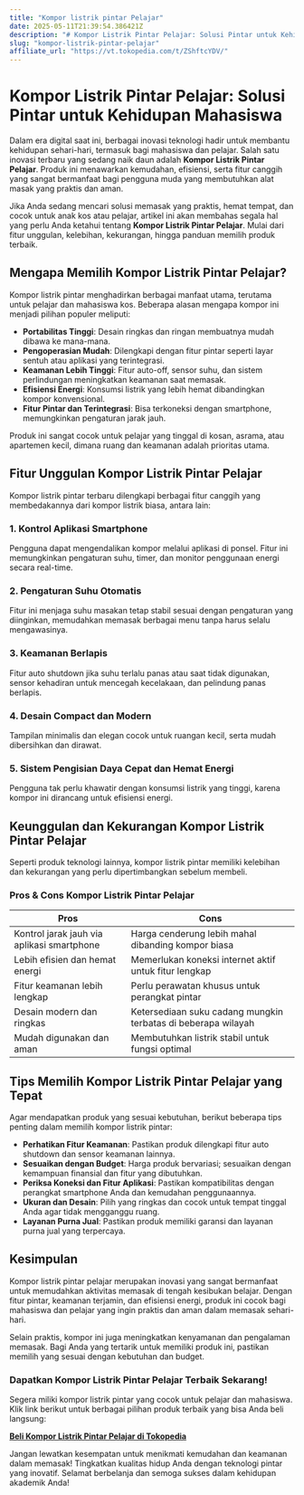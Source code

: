 ```yaml
---
title: "Kompor listrik pintar Pelajar"
date: 2025-05-11T21:39:54.386421Z
description: "# Kompor Listrik Pintar Pelajar: Solusi Pintar untuk Kehidupan Mahasiswa..."
slug: "kompor-listrik-pintar-pelajar"
affiliate_url: "https://vt.tokopedia.com/t/ZShftcYDV/"
---
```

# Kompor Listrik Pintar Pelajar: Solusi Pintar untuk Kehidupan Mahasiswa

Dalam era digital saat ini, berbagai inovasi teknologi hadir untuk membantu kehidupan sehari-hari, termasuk bagi mahasiswa dan pelajar. Salah satu inovasi terbaru yang sedang naik daun adalah **Kompor Listrik Pintar Pelajar**. Produk ini menawarkan kemudahan, efisiensi, serta fitur canggih yang sangat bermanfaat bagi pengguna muda yang membutuhkan alat masak yang praktis dan aman.

Jika Anda sedang mencari solusi memasak yang praktis, hemat tempat, dan cocok untuk anak kos atau pelajar, artikel ini akan membahas segala hal yang perlu Anda ketahui tentang **Kompor Listrik Pintar Pelajar**. Mulai dari fitur unggulan, kelebihan, kekurangan, hingga panduan memilih produk terbaik.

## Mengapa Memilih Kompor Listrik Pintar Pelajar?

Kompor listrik pintar menghadirkan berbagai manfaat utama, terutama untuk pelajar dan mahasiswa kos. Beberapa alasan mengapa kompor ini menjadi pilihan populer meliputi:

- **Portabilitas Tinggi**: Desain ringkas dan ringan membuatnya mudah dibawa ke mana-mana.
- **Pengoperasian Mudah**: Dilengkapi dengan fitur pintar seperti layar sentuh atau aplikasi yang terintegrasi.
- **Keamanan Lebih Tinggi**: Fitur auto-off, sensor suhu, dan sistem perlindungan meningkatkan keamanan saat memasak.
- **Efisiensi Energi**: Konsumsi listrik yang lebih hemat dibandingkan kompor konvensional.
- **Fitur Pintar dan Terintegrasi**: Bisa terkoneksi dengan smartphone, memungkinkan pengaturan jarak jauh.

Produk ini sangat cocok untuk pelajar yang tinggal di kosan, asrama, atau apartemen kecil, dimana ruang dan keamanan adalah prioritas utama.

## Fitur Unggulan Kompor Listrik Pintar Pelajar

Kompor listrik pintar terbaru dilengkapi berbagai fitur canggih yang membedakannya dari kompor listrik biasa, antara lain:

### 1. Kontrol Aplikasi Smartphone
Pengguna dapat mengendalikan kompor melalui aplikasi di ponsel. Fitur ini memungkinkan pengaturan suhu, timer, dan monitor penggunaan energi secara real-time.

### 2. Pengaturan Suhu Otomatis
Fitur ini menjaga suhu masakan tetap stabil sesuai dengan pengaturan yang diinginkan, memudahkan memasak berbagai menu tanpa harus selalu mengawasinya.

### 3. Keamanan Berlapis
Fitur auto shutdown jika suhu terlalu panas atau saat tidak digunakan, sensor kehadiran untuk mencegah kecelakaan, dan pelindung panas berlapis.

### 4. Desain Compact dan Modern
Tampilan minimalis dan elegan cocok untuk ruangan kecil, serta mudah dibersihkan dan dirawat.

### 5. Sistem Pengisian Daya Cepat dan Hemat Energi
Pengguna tak perlu khawatir dengan konsumsi listrik yang tinggi, karena kompor ini dirancang untuk efisiensi energi.

## Keunggulan dan Kekurangan Kompor Listrik Pintar Pelajar

Seperti produk teknologi lainnya, kompor listrik pintar memiliki kelebihan dan kekurangan yang perlu dipertimbangkan sebelum membeli.

### **Pros & Cons Kompor Listrik Pintar Pelajar**

| **Pros**                                        | **Cons**                                      |
|-------------------------------------------------|----------------------------------------------|
| Kontrol jarak jauh via aplikasi smartphone     | Harga cenderung lebih mahal dibanding kompor biasa |
| Lebih efisien dan hemat energi                | Memerlukan koneksi internet aktif untuk fitur lengkap |
| Fitur keamanan lebih lengkap                   | Perlu perawatan khusus untuk perangkat pintar |
| Desain modern dan ringkas                     | Ketersediaan suku cadang mungkin terbatas di beberapa wilayah |
| Mudah digunakan dan aman                    | Membutuhkan listrik stabil untuk fungsi optimal |

## Tips Memilih Kompor Listrik Pintar Pelajar yang Tepat

Agar mendapatkan produk yang sesuai kebutuhan, berikut beberapa tips penting dalam memilih kompor listrik pintar:

- **Perhatikan Fitur Keamanan**: Pastikan produk dilengkapi fitur auto shutdown dan sensor keamanan lainnya.
- **Sesuaikan dengan Budget**: Harga produk bervariasi; sesuaikan dengan kemampuan finansial dan fitur yang dibutuhkan.
- **Periksa Koneksi dan Fitur Aplikasi**: Pastikan kompatibilitas dengan perangkat smartphone Anda dan kemudahan penggunaannya.
- **Ukuran dan Desain**: Pilih yang ringkas dan cocok untuk tempat tinggal Anda agar tidak mengganggu ruang.
- **Layanan Purna Jual**: Pastikan produk memiliki garansi dan layanan purna jual yang terpercaya.

## Kesimpulan

Kompor listrik pintar pelajar merupakan inovasi yang sangat bermanfaat untuk memudahkan aktivitas memasak di tengah kesibukan belajar. Dengan fitur pintar, keamanan terjamin, dan efisiensi energi, produk ini cocok bagi mahasiswa dan pelajar yang ingin praktis dan aman dalam memasak sehari-hari.

Selain praktis, kompor ini juga meningkatkan kenyamanan dan pengalaman memasak. Bagi Anda yang tertarik untuk memiliki produk ini, pastikan memilih yang sesuai dengan kebutuhan dan budget.

### Dapatkan Kompor Listrik Pintar Pelajar Terbaik Sekarang!

Segera miliki kompor listrik pintar yang cocok untuk pelajar dan mahasiswa. Klik link berikut untuk berbagai pilihan produk terbaik yang bisa Anda beli langsung:

[**Beli Kompor Listrik Pintar Pelajar di Tokopedia**](https://vt.tokopedia.com/t/ZShftcYDV/)

Jangan lewatkan kesempatan untuk menikmati kemudahan dan keamanan dalam memasak! Tingkatkan kualitas hidup Anda dengan teknologi pintar yang inovatif. Selamat berbelanja dan semoga sukses dalam kehidupan akademik Anda!